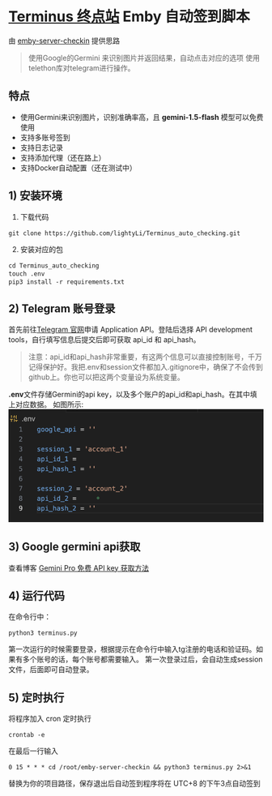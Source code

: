 # [Terminus 终点站](https://t.me/EmbyPublic) Emby 自动签到脚本

由 [emby-server-checkin](https://github.com/gqbre/emby-server-checkin) 提供思路


> 使用Google的Germini 来识别图片并返回结果，自动点击对应的选项
> 使用telethon库对telegram进行操作。

## 特点
+ 使用Germini来识别图片，识别准确率高，且 **gemini-1.5-flash** 模型可以免费使用
+ 支持多账号签到
+ 支持日志记录
+ 支持添加代理（还在路上）
+ 支持Docker自动配置（还在测试中）

## 1) 安装环境
1. 下载代码
```shell
git clone https://github.com/lightyLi/Terminus_auto_checking.git
```
2. 安装对应的包
```shell
cd Terminus_auto_checking
touch .env
pip3 install -r requirements.txt
```

## 2) Telegram 账号登录
首先前往[Telegram 官网](https://my.telegram.org)申请 Application API。登陆后选择 API development tools，自行填写信息后提交后即可获取 api_id 和 api_hash。

> 注意：api_id和api_hash非常重要，有这两个信息可以直接控制账号，千万记得保护好。我把.env和session文件都加入.gitignore中，确保了不会传到github上。你也可以把这两个变量设为系统变量。

**.env**文件存储Germini的api key，以及多个账户的api_id和api_hash。在其中填上对应数据。
如图所示:
![.env文件示例](Screenshot%202024-11-21%20at%2002.54.17.png)
## 3) Google germini api获取
查看博客 [Gemini Pro 免费 API key 获取方法](https://hoyo.win/llm/get-gemini/)

## 4) 运行代码
在命令行中：
```shell
python3 terminus.py
```
第一次运行的时候需要登录，根据提示在命令行中输入tg注册的电话和验证码。如果有多个账号的话，每个账号都需要输入。
第一次登录过后，会自动生成session文件，后面即可自动登录。


## 5) 定时执行

将程序加入 cron 定时执行
```shell
crontab -e
```

在最后一行输入

```shell
0 15 * * * cd /root/emby-server-checkin && python3 terminus.py 2>&1
```

替换为你的项目路径，保存退出后自动签到程序将在 UTC+8 的下午3点自动签到
